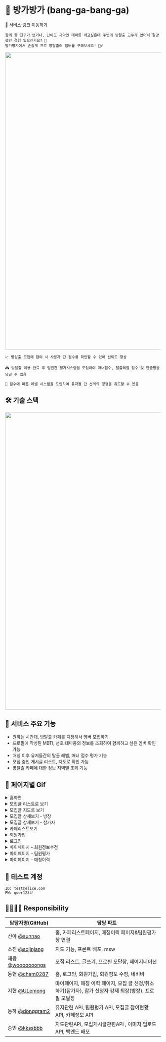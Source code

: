 # 🤗 방가방가 (bang-ga-bang-ga)
[📎 서비스 링크 이동하기](http://kdt-sw3-team15.elicecoding.com/)

```
함께 할 친구가 없거나, 난이도 극악인 테마를 깨고싶은데 주변에 방탈출 고수가 없어서 절망했던 경험 있으신가요? 🤔 
방가방가에서 손쉽게 프로 방탈출러 멤버를 구해보세요! 🧞‍♂️
```

<img src="/uploads/c10d50cdc68ecc0dc7e76a66473818f8/모집글_리스트로_보기.gif" width="960">


```
📈 방탈출 모집에 참여 시 사용자 간 점수를 확인할 수 있어 신뢰도 향상
```

```
🎮 방탈출 이용 완료 후 팀원간 평가시스템을 도입하여 매너점수, 탈출레벨 점수 및 한줄평을 남길 수 있음
```

```
🥇 점수에 따른 레벨 시스템을 도입하여 유저들 간 선의의 경쟁을 유도할 수 있음
```

## 🛠 기술 스택
<img src="/uploads/aa0825392f3de4103fccd96869f194cd/방가방가_기술스택.png" width="960">

## 🤹 서비스 주요 기능
- 원하는 시간대, 방탈출 카페를 지정해서 멤버 모집하기
- 프로필에 작성된 MBTI, 선호 테마등의 정보를 조회하여 함께하고 싶은 멤버 확인 가능
- 매칭 이후 유저들간의 탈출 레벨, 매너 점수 평가 기능
- 모집 중인 게시글 리스트, 지도로 확인 가능
- 방탈출 카페에 대한 정보 지역별 조회 기능
## 🎨 페이지별 Gif
<details><summary>홈화면</summary>
<img src="/uploads/ae22f7335b11268a9c998588b2085867/홈화면.gif" width="960">
</details>
<details><summary>모집글 리스트로 보기</summary>
<img src="/uploads/c10d50cdc68ecc0dc7e76a66473818f8/모집글_리스트로_보기.gif" width="960">
</details>
<details><summary>모집글 지도로 보기</summary>
<img src="/uploads/85de3c8f1b2516bcd9aed3ea90eafa6a/지도로_보기.gif" width="960">
</details>
<details><summary>모집글 상세보기 - 방장</summary>
<img src="https://user-images.githubusercontent.com/89888075/210947134-e578aeca-7b7f-43b5-8293-9a22d701a452.gif" width="960">
</details>
<details><summary>모집글 상세보기 - 참가자</summary>
<img src="https://user-images.githubusercontent.com/89888075/210947101-5b14b22d-82a2-4668-8209-35f6494ef943.gif" width="960">
</details>
<details><summary>카페리스트보기</summary>
<img src="/uploads/6ddc4954fb24147187e15cb0a84ff09a/카페리스트.gif" width="960">
</details>
<details><summary>회원가입</summary>
<img src="/uploads/499108edfe1d0d47d9ef37b1f7e8a8d8/회원가입.gif" width="960">
</details>
<details><summary>로그인</summary>
<img src="/uploads/c96bd89590148944b236ec9e2ec7d34f/로그인.gif" width="960">
</details>
<details><summary>마이페이지 - 회원정보수정</summary>
<img src="/uploads/d236af0a0d6c2e818c22133c4b559af8/회원정보수정.gif" width="960">
</details>
<details><summary>마이페이지 - 팀원평가</summary>
<img src="/uploads/117d746a59efecc32002371039b58955/team_evaluation.gif" width="960">
</details>
<details><summary>마이페이지 - 매칭이력</summary>
<img src="/uploads/70e0c8b10349beab266e8e4b1ca563a8/매칭이력.gif" width="960">
</details>

## 🪪 테스트 계정
  ```
  ID: test@elice.com
  PW: qwer1234! 
 ```

## 👨‍👩‍👦‍👦 Responsibility
| 담당자명(GitHub) | 담당 파트 |
| --- | --- |
| 선아 [@sunnao](https://github.com/sunnao) | 홈, 카페리스트페이지, 매칭이력 페이지&팀원평가창 연결 |
| 소진 [@sojinjang](https://github.com/sojinjang) | 지도 기능, 프론트 배포, msw |
| 재웅 [@wooooooongs](https://github.com/wooooooongs) | 모집 리스트, 글쓰기, 프로필 모달창, 페이지네이션 |
| 동현 [@cham0287](https://github.com/cham0287) | 홈, 로그인, 회원가입, 회원정보 수정, 네비바 |
| 지현 [@ULemong](https://github.com/ULemong) | 마이페이지, 매칭 이력 페이지, 모집 글 신청/취소하기(참가자), 참가 신청자 강제 퇴장(방장), 프로필 모달창 |
| 동하 [@donggram2](https://github.com/donggram2) | 유저관련 API, 팀원평가 API, 모집글 참여현황 API, 카페정보 API |
| 승빈 [@kkssbbb](https://github.com/kkssbbb) | 지도관련API, 모집게시글관련API , 이미지 업로드 API,  백엔드 배포 |
